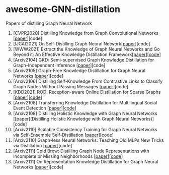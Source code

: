 # awesome-GNN-distillation
Papers of distilling Graph Neural Network
1. [CVPR2020] Distilling Knowledge from Graph Convolutional Networks \[[paper](https://openaccess.thecvf.com/content_CVPR_2020/papers/Yang_Distilling_Knowledge_From_Graph_Convolutional_Networks_CVPR_2020_paper.pdf)\]\[code\]
2. [IJCAI2021] On Self-Distilling Graph Neural Network\[[paper](https://arxiv.org/abs/2011.02255)\]\[code\]
3. [WWW2021] Extract the Knowledge of Graph Neural Networks and Go Beyond it: An Effective Knowledge Distillation Framework\[[paper](https://arxiv.org/abs/2103.02885)\]\[[code](https://github.com/BUPT-GAMMA/CPF)\]
4. [Arxiv2104] GKD: Semi-supervised Graph Knowledge Distillation for Graph-Independent Inference \[[paper](https://arxiv.org/abs/2104.03597)\]\[code\]
5. [Arxiv2105] Graph-Free Knowledge Distillation for Graph Neural Networks \[[paper](https://arxiv.org/pdf/2105.07519.pdf)\]\[code]
6. [Arxiv2106] Distilling Self-Knowledge From Contrastive Links to Classify Graph Nodes Without Passing Messages \[[paper](https://arxiv.org/pdf/2106.08541.pdf)\]\[code\]
7. [KDD2021] ROD: Reception-aware Online Distillation for Sparse Graphs \[[paper](https://arxiv.org/abs/2107.11789)\]\[[code](https://github.com/zwt233/ROD)\]
8. [Arxiv2108] Transferring Knowledge Distillation for Multilingual Social Event Detection \[[paper](https://arxiv.org/abs/2108.03084)\]\[[code](https://github.com/RingBDStack/CLKD)\]
9. [Arxiv2108] Distilling Holistic Knowledge with Graph Neural Networks \[[paper](Distilling Holistic Knowledge with Graph Neural Networks)\]\[code\]
10. [Arxiv2110] Scalable Consistency Training for Graph Neural Networks via Self-Ensemble Self-Distillation \[[paper](https://arxiv.org/abs/2110.06290)\]\[code\]
11. [Arxiv2110] Graph-less Neural Networks: Teaching Old MLPs New Tricks via Distillation \[[paper](https://arxiv.org/pdf/2110.08727.pdf)\]\[code\]
12. [Arxiv2111] Cold Brew: Distilling Graph Node Representations with Incomplete or Missing Neighborhoods \[[paper](https://arxiv.org/pdf/2111.04840.pdf)\]\[[code](https://github.com/amazon-research/gnn-tail-generalization)\]
13. [Arxiv2111] On Representation Knowledge Distillation for Graph Neural Networks \[[paper](https://arxiv.org/pdf/2111.04964.pdf)\]\[code\]
